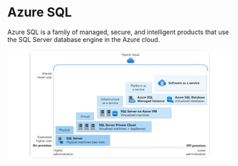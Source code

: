 # Azure SQL

Azure SQL is a family of managed, secure, and intelligent products that use the SQL Server database engine in the Azure cloud.

<div align="center" style="background-color: #ffff; border-radius: 10px;">
  <img src="image/1759846496925.png" alt="1759846250019" style="width: 80%; border-radius: 10px; border: 2px solid white;">
</div>
